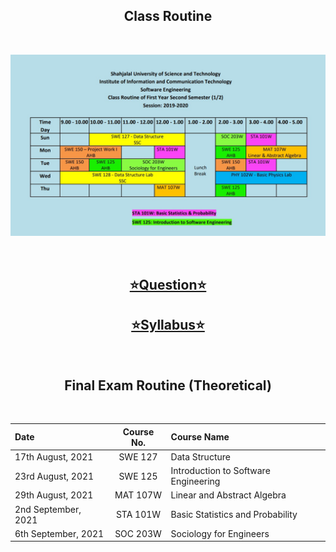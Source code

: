 <h2 align = "center">Class Routine</h2><br>
<div align = "center">

![Class Routine](ClassRoutine.jpeg)

</div>
<br>
<div align = "center">

## [⭐Question⭐](/Question/2ndSemester)

## [⭐Syllabus⭐](Syllabus.pdf)
</div>

<br>

<h2 align = "center"> Final Exam Routine (Theoretical) </h2><br>

<div align="center">

| Date | Course No. | Course Name|
| :-- | :--: | :-- |
| 17th August, 2021 | SWE 127 | Data Structure |
| 23rd August, 2021 | SWE 125 | Introduction to Software Engineering |
| 29th August, 2021 | MAT 107W | Linear and Abstract Algebra |
| 2nd September, 2021 | STA 101W | Basic Statistics and Probability |
| 6th September, 2021 | SOC 203W | Sociology for Engineers |


</div>
